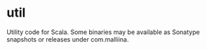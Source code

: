 # util

Utility code for Scala. Some binaries may be available as Sonatype snapshots or releases under com.malliina.
